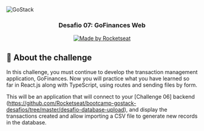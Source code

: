 <img alt="GoStack" src="https://storage.googleapis.com/golden-wind/bootcamp-gostack/header-desafios-new.png" />

<h3 align="center">
  Desafio 07: GoFinances Web
</h3>

<p align="center">
 <a href="https://rocketseat.com.br">
    <img alt="Made by Rocketseat" src="https://img.shields.io/badge/made%20by-Rocketseat-%2304D361">
  </a>

## :rocket: About the challenge

In this challenge, you must continue to develop the transaction management application, GoFinances. Now you will practice what you have learned so far in React.js along with TypeScript, using routes and sending files by form.

This will be an application that will connect to your [Challenge 06] backend (https://github.com/Rocketseat/bootcamp-gostack-desafios/tree/master/desafio-database-upload), and display the transactions created and allow importing a CSV file to generate new records in the database.
